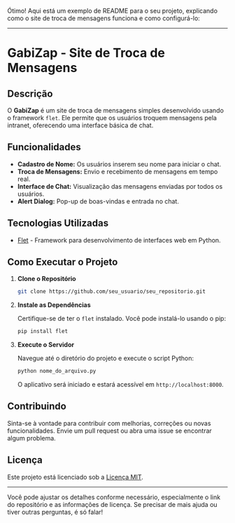Ótimo! Aqui está um exemplo de README para o seu projeto, explicando como o site de troca de mensagens funciona e como configurá-lo:

---

# GabiZap - Site de Troca de Mensagens

## Descrição

O **GabiZap** é um site de troca de mensagens simples desenvolvido usando o framework `flet`. Ele permite que os usuários troquem mensagens pela intranet, oferecendo uma interface básica de chat.

## Funcionalidades

- **Cadastro de Nome:** Os usuários inserem seu nome para iniciar o chat.
- **Troca de Mensagens:** Envio e recebimento de mensagens em tempo real.
- **Interface de Chat:** Visualização das mensagens enviadas por todos os usuários.
- **Alert Dialog:** Pop-up de boas-vindas e entrada no chat.

## Tecnologias Utilizadas

- [Flet](https://flet.dev/) - Framework para desenvolvimento de interfaces web em Python.

## Como Executar o Projeto

1. **Clone o Repositório**

   ```bash
   git clone https://github.com/seu_usuario/seu_repositorio.git
   ```

2. **Instale as Dependências**

   Certifique-se de ter o `flet` instalado. Você pode instalá-lo usando o pip:

   ```bash
   pip install flet
   ```

3. **Execute o Servidor**

   Navegue até o diretório do projeto e execute o script Python:

   ```bash
   python nome_do_arquivo.py
   ```

   O aplicativo será iniciado e estará acessível em `http://localhost:8000`.



## Contribuindo

Sinta-se à vontade para contribuir com melhorias, correções ou novas funcionalidades. Envie um pull request ou abra uma issue se encontrar algum problema.

## Licença

Este projeto está licenciado sob a [Licença MIT](LICENSE).

---

Você pode ajustar os detalhes conforme necessário, especialmente o link do repositório e as informações de licença. Se precisar de mais ajuda ou tiver outras perguntas, é só falar!
